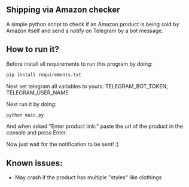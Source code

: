 ## Shipping via Amazon checker
A simple python script to check if an Amazon product is being sold by Amazon itself and send a notify on Telegram by a bot message.

## How to run it?
Before install all requirements to run this program by doing:
```python
pip install requirements.txt
```
Next set telegram all variables to yours: TELEGRAM_BOT_TOKEN, TELEGRAM_USER_NAME

Next run it by doing:
```python
python main.py
```
And when asked "Enter product link:" paste the url of the product in the console and press Enter.

Now just wait for the notification to be sent! :)

## Known issues:
- May crash if the product has multiple "styles" like clothings